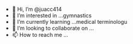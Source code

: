 - 👋 Hi, I’m @juacc414
- 👀 I’m interested in ...gymnastics
- 🌱 I’m currently learning ...medical terminologu
- 💞️ I’m looking to collaborate on ...
- 📫 How to reach me ...

<!---
juacc414/juacc414 is a ✨ special ✨ repository because its `README.md` (this file) appears on your GitHub profile.
You can click the Preview link to take a look at your changes.
--->
